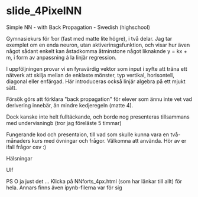 # slide_4PixelNN
Simple NN - with Back Propagation - Swedish (highschool)

Gymnasiekurs för 1:or (fast med matte lite högre), i två delar. Jag tar exemplet om en enda neuron, utan aktiverinsgsfunktion,
och visar hur även något sådant enkelt kan åstadkomma åtminstone något liknaknde y = kx + m, i form av anpassning
á la linjär regression.

I uppföljningen provar vi en fyravärdig vektor som input i syfte att träna ett nätverk att skilja mellan de enklaste
mönster, typ vertikal, horisontell, diagonal eller enfärgad. Här introduceras också linjär algebra på ett mjukt sätt.

Försök görs att förklara "back propagation" för elever som ännu inte vet vad derivering innebär, än mindre 
kedjeregeln (matte 4).

Dock kanske inte helt fulltäckande, och borde nog presenteras tillsammans med undervisningb (tror jag föreläste 5 timmar)

Fungerande kod och presentaion, till vad som skulle kunna vara en två-månaders kurs med övningar och frågor. 
Välkomna att använda. Hör av er ifall frågor osv :)

Hälsningar

Ulf

PS O ja just det ... Klicka på NNforts_4px.html (som har länkar till allt) för hela. Annars finns även ipynb-filerna var för sig
